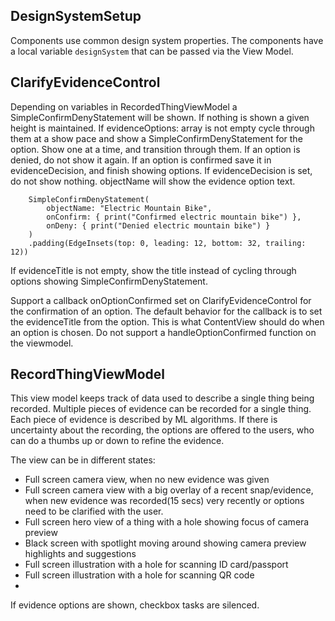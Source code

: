 
## DesignSystemSetup

Components use common design system properties. The components have a local variable `designSystem` that can be passed via the View Model.


## ClarifyEvidenceControl

Depending on variables in RecordedThingViewModel a SimpleConfirmDenyStatement will be shown.
If nothing is shown a given height is maintained.
If evidenceOptions: array is not empty cycle through them at a show pace and show a SimpleConfirmDenyStatement for the option. Show one at a time, and transition through them.
If an option is denied, do not show it again. If an option is confirmed save it in evidenceDecision, and finish showing options. If evidenceDecision is set, do not show nothing.
objectName will show the evidence option text.

```
    SimpleConfirmDenyStatement(
        objectName: "Electric Mountain Bike",
        onConfirm: { print("Confirmed electric mountain bike") },
        onDeny: { print("Denied electric mountain bike") }
    )
    .padding(EdgeInsets(top: 0, leading: 12, bottom: 32, trailing: 12))
```

If evidenceTitle is not empty, show the title instead of cycling through options showing SimpleConfirmDenyStatement.

Support a callback onOptionConfirmed set on ClarifyEvidenceControl for the confirmation of an option. The default behavior for the callback is to set the evidenceTitle from the option. This is what ContentView should do when an option is chosen. Do not support a handleOptionConfirmed function on the viewmodel.


## RecordThingViewModel

This view model keeps track of data used to describe a single thing being recorded. 
Multiple pieces of evidence can be recorded for a single thing.
Each piece of evidence is described by ML algorithms. If there is uncertainty about the recording,
the options are offered to the users, who can do a thumbs up or down to refine the evidence.

The view can be in different states:
- Full screen camera view, when no new evidence was given
- Full screen camera view with a big overlay of a recent snap/evidence, when new evidence was recorded(15 secs) very recently or options need to be clarified with the user.
- Full screen hero view of a thing with a hole showing focus of camera preview
- Black screen with spotlight moving around showing camera preview highlights and suggestions
- Full screen illustration with a hole for scanning ID card/passport
- Full screen illustration with a hole for scanning QR code
- 

If evidence options are shown, checkbox tasks are silenced.
